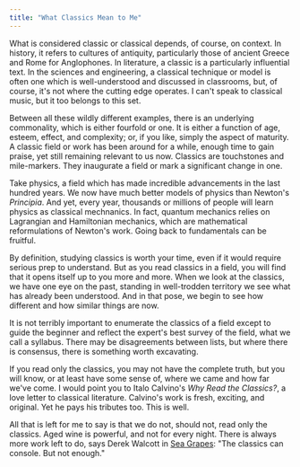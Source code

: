 ```yaml
---
title: "What Classics Mean to Me"
---
```


What is considered classic or classical depends, of course, on context. In history, it refers to cultures of antiquity, particularly those of ancient Greece and Rome for Anglophones. In literature, a classic is a particularly influential text. In the sciences and engineering, a classical technique or model is often one which is well-understood and discussed in classrooms, but, of course, it's not where the cutting edge operates. I can't speak to classical music, but it too belongs to this set.

Between all these wildly different examples, there is an underlying commonality, which is either fourfold or one. It is either a function of age, esteem, effect, and complexity; or, if you like, simply the aspect of maturity. A classic field or work has been around for a while, enough time to gain praise, yet still remaining relevant to us now. Classics are touchstones and mile-markers. They inaugurate a field or mark a significant change in one. 

Take physics, a field which has made incredible advancements in the last hundred years. We now have much better models of physics than Newton's _Principia_. And yet, every year, thousands or millions of people will learn physics as classical mechnanics. In fact, quantum mechanics relies on Lagrangian and Hamiltonian mechanics, which are mathematical reformulations of Newton's work. Going back to fundamentals can be fruitful.

By definition, studying classics is worth your time, even if it would require serious prep to understand. But as you read classics in a field, you will find that it opens itself up to you more and more. When we look at the classics, we have one eye on the past, standing in well-trodden territory we see what has already been understood. And in that pose, we begin to see how different and how similar things are now. 

It is not terribly important to enumerate the classics of a field except to guide the beginner and reflect the expert's best survey of the field, what we call a syllabus. There may be disagreements between lists, but where there is consensus, there is something worth excavating. 

If you read only the classics, you may not have the complete truth, but you will know, or at least have some sense of, where we came and how far we've come. I would point you to Italo Calvino's _Why Read the Classics?_, a love letter to classical literature. Calvino's work is fresh, exciting, and original. Yet he pays his tributes too. This is well. 

All that is left for me to say is that we do not, should not, read only the classics. Aged wine is powerful, and not for every night. There is always more work left to do, says Derek Walcott in [Sea Grapes](https://www.poetryfoundation.org/poems/57111/sea-grapes): "The classics can console. But not enough."